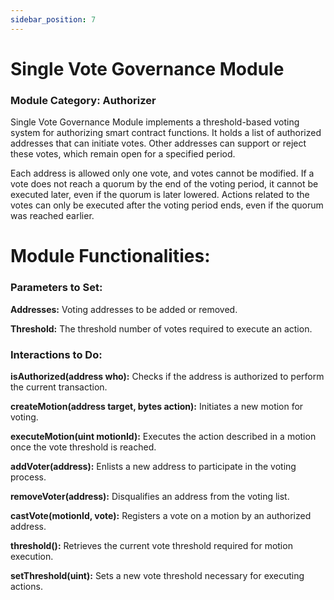 ```yaml
---
sidebar_position: 7
---
```

# Single Vote Governance Module
### Module Category: Authorizer

Single Vote Governance Module implements a threshold-based voting system for authorizing smart contract functions. It holds a list of authorized addresses that can initiate votes. Other addresses can support or reject these votes, which remain open for a specified period. 

Each address is allowed only one vote, and votes cannot be modified. If a vote does not reach a quorum by the end of the voting period, it cannot be executed later, even if the quorum is later lowered. Actions related to the votes can only be executed after the voting period ends, even if the quorum was reached earlier.


# Module Functionalities:
### Parameters to Set:

**Addresses:** Voting addresses to be added or removed.

**Threshold:** The threshold number of votes required to execute an action.

### Interactions to Do:

**isAuthorized(address who):** Checks if the address is authorized to perform the current transaction.

**createMotion(address target, bytes action):** Initiates a new motion for voting.

**executeMotion(uint motionId):** Executes the action described in a motion once the vote threshold 
is reached.

**addVoter(address):** Enlists a new address to participate in the voting process.

**removeVoter(address):** Disqualifies an address from the voting list.

**castVote(motionId, vote):** Registers a vote on a motion by an authorized address.

**threshold():** Retrieves the current vote threshold required for motion execution.

**setThreshold(uint):** Sets a new vote threshold necessary for executing actions.

